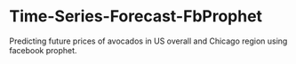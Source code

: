 # Time-Series-Forecast-FbProphet
Predicting future prices of avocados in US overall and Chicago region using facebook prophet.

